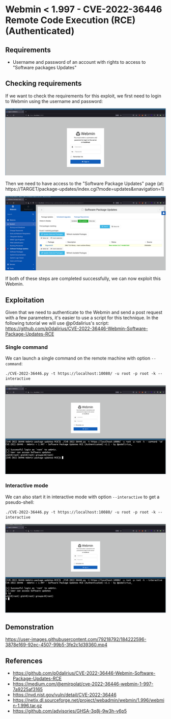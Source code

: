 # Webmin < 1.997 - CVE-2022-36446 Remote Code Execution (RCE) (Authenticated) 

## Requirements

 - Username and password of an account with rights to access to "Software packages Updates"

## Checking requirements

If we want to check the requirements for this exploit, we first need to login to Webmin using the username and password:

![](./imgs/login.png)

Then we need to have access to the "Software Package Updates" page (at: https://TARGET/package-updates/index.cgi?mode=updates&xnavigation=1)

![](./imgs/software_package_updates.png)

If both of these steps are completed successfully, we can now exploit this Webmin.

## Exploitation

Given that we need to authenticate to the Webmin and send a post request with a few parameters, it's easier to use a script for this technique. In the following tutorial we will use @p0dalirius's script: https://github.com/p0dalirius/CVE-2022-36446-Webmin-Software-Package-Updates-RCE

### Single command

We can launch a single command on the remote machine with option `--command`:

```
./CVE-2022-36446.py -t https://localhost:10080/ -u root -p root -k --interactive
```

![](./imgs/exploit_single_command_mode.png)

### Interactive mode

We can also start it in interactive mode with option `--interactive` to get a pseudo-shell:

```
./CVE-2022-36446.py -t https://localhost:10080/ -u root -p root -k --interactive
```

![](./imgs/exploit_interactive_mode.png)

## Demonstration

https://user-images.githubusercontent.com/79218792/184222596-3878e169-92ec-4507-99b5-3fe2c1d39360.mp4

## References
 - https://github.com/p0dalirius/CVE-2022-36446-Webmin-Software-Package-Updates-RCE
 - https://medium.com/@emirpolat/cve-2022-36446-webmin-1-997-7a9225af3165
 - https://nvd.nist.gov/vuln/detail/CVE-2022-36446
 - https://netix.dl.sourceforge.net/project/webadmin/webmin/1.996/webmin-1.996.tar.gz
 - https://github.com/advisories/GHSA-3q8j-9w3h-v6p5
